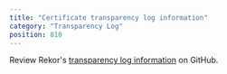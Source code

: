 ```yaml
---
title: "Certificate transparency log information"
category: "Transparency Log"
position: 810
---
```


Review Rekor's [transparency log information](https://github.com/sigstore/fulcio/blob/main/docs/ctlog.md) on GitHub.
